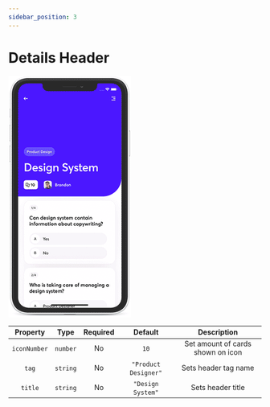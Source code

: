 ```yaml
---
sidebar_position: 3
---
```


# Details Header

![Details Header Gif](../../static/img/assets/readme_Details.gif)

| Property              | Type                              | Required |  Default                                                                     | Description                                              |
| :-------------------: | :--------------------------------:| :-------:| :---------------------------------------------------------------------------:| :-------------------------------------------------------:|
 | `iconNumber`          | `number`                          |    No    | `10`                                                                         | Set amount of cards shown on icon                        |
| `tag`                 | `string`                          |    No    | `"Product Designer"`                                                         | Sets header tag name                                     |
| `title`               | `string`                          |    No    | `"Design System"`                                                            | Sets header title                                        |

